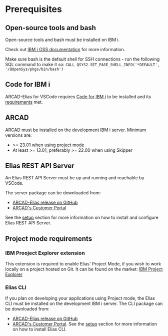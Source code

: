 # Prerequisites
## Open-source tools and bash
Open-source tools and bash must be installed on IBM i.

Check out [IBM i OSS documentation](https://ibmi-oss-docs.readthedocs.io/en/latest/yum/README.html#general-information) for more information.

Make sure bash is the default shell for SSH connections - run the following SQL command to make it so: `CALL QSYS2.SET_PASE_SHELL_INFO('*DEFAULT', '/QOpenSys/pkgs/bin/bash')`

## Code for IBM i
ARCAD-Elias for VSCode requires [Code for IBM i](https://marketplace.visualstudio.com/items?itemName=HalcyonTechLtd.code-for-ibmi) to be installed and its [requirements](https://halcyon-tech.github.io/docs/#/./README?id=requirements) met.

## ARCAD
ARCAD must be installed on the development IBM i server.
Minimum versions are:
- &gt;= 23.01 when using project mode
- At least &gt;= 13.01, preferably &gt;= 22.00 when using Skipper

## Elias REST API Server
An Elias REST API Server must be up and running and reachable by VSCode.

The server package can be downloaded from:
- [ARCAD-Elias release on GitHub](https://github.com/ARCAD-Software/elias-vscode/releases/latest)
- [ARCAD's Customer Portal](https://portal.arcadsoftware.com/)

 
See the [setup](/pages/setup) section for more information on how to install and configure Elias REST API Server.
## Project mode requirements
### IBM Prooject Explorer extension
This extension is required to enable Elias' Project Mode, if you wish to work locally on a project hosted on Git. It can be found on the market: [IBM Project Explorer](https://marketplace.visualstudio.com/items?itemName=IBM.vscode-ibmi-projectexplorer)

### Elias CLI
If you plan on developing your applications using Project mode, the Elias CLI must be installed on the development IBM i server. The CLI package can be downloaded from:
- [ARCAD-Elias release on GitHub](https://github.com/ARCAD-Software/elias-vscode/releases/latest)
- [ARCAD's Customer Portal](https://portal.arcadsoftware.com/).
See the [setup](/pages/setup) section for more information on how to install Elias CLI.